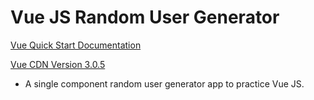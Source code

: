 # Vue JS Random User Generator

[Vue Quick Start Documentation](https://vuejs.org/guide/quick-start.html)

[Vue CDN Version 3.0.5](https://unpkg.com/vue@3.0.5/dist/vue.global.js)

- A single component random user generator app to practice Vue JS.